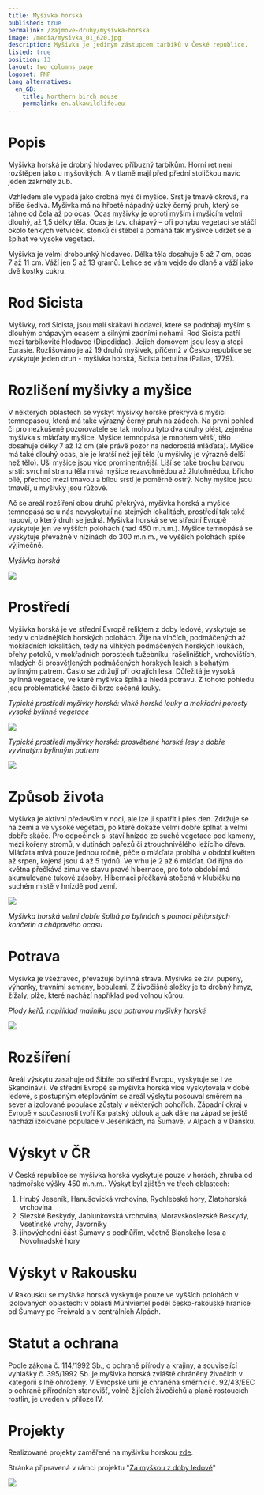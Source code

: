 ```yaml
---
title: Myšivka horská
published: true
permalink: /zajmove-druhy/mysivka-horska
image: /media/mysivka_01_620.jpg
description: Myšivka je jediným zástupcem tarbíků v České republice.
listed: true
position: 13
layout: two_columns_page
logoset: FMP
lang_alternatives:
  en_GB:
    title: Northern birch mouse
    permalink: en.alkawildlife.eu
---
```

# Popis

Myšivka horská je drobný hlodavec příbuzný tarbíkům. Horní ret není rozštěpen jako u myšovitých. A v tlamě mají před přední stoličkou navíc jeden zakrnělý zub.

 Vzhledem ale vypadá jako drobná myš či myšice. Srst je tmavě okrová, na břiše šedivá. Myšivka má na hřbetě nápadný úzký černý pruh, který se táhne od čela až po ocas. Ocas myšivky je oproti myším i myšicím velmi dlouhý, až 1,5 délky těla. Ocas je tzv. chápavý – při pohybu vegetací se stáčí okolo tenkých větviček, stonků či stébel a pomáhá tak myšivce udržet se a šplhat ve vysoké vegetaci.

Myšivka je velmi drobounký hlodavec. Délka těla dosahuje 5 až 7 cm, ocas 7 až 11 cm. Váží jen 5 až 13 gramů. Lehce se vám vejde do dlaně a váží jako dvě kostky cukru. 

# Rod Sicista

Myšivky, rod Sicista, jsou malí skákaví hlodavci, které se podobají myším s dlouhým chápavým ocasem a silnými zadními nohami. Rod Sicista patří mezi tarbíkovité hlodavce (Dipodidae). Jejich domovem jsou lesy a stepi Eurasie. Rozlišováno je až 19 druhů myšivek, přičemž v Česko republice se vyskytuje jeden druh - myšivka horská, Sicista betulina (Pallas, 1779). 

# Rozlišení myšivky a myšice

V některých oblastech se výskyt myšivky horské překrývá s myšicí temnopásou, která má také výrazný černý pruh na zádech. Na první pohled či pro nezkušené pozorovatele se tak mohou tyto dva druhy plést, zejména myšivka s mláďaty myšice. Myšice temnopásá je mnohem větší, tělo dosahuje délky 7 až 12 cm (ale právě pozor na nedorostlá mláďata). Myšice má také dlouhý ocas, ale je kratší než její tělo (u myšivky je výrazně delší než tělo). Uši myšice jsou více prominentnější. Liší se také trochu barvou srsti: svrchní stranu těla mívá myšice rezavohnědou až žlutohnědou, břicho bílé, přechod mezi tmavou a bílou srstí je poměrně ostrý. Nohy myšice jsou tmavší, u myšivky jsou růžové. 

Ač se areál rozšíření obou druhů překrývá, myšivka horská a myšice temnopásá se u nás nevyskytují na stejných lokalitách, prostředí tak také napoví, o který druh se jedná. Myšivka horská se ve střední Evropě vyskytuje jen ve vyšších polohách (nad 450 m.n.m.). Myšice temnopásá se vyskytuje převážně v nížinách do 300 m.n.m., ve vyšších polohách spíše výjimečně.  

_Myšivka horská_

![](/media/sicista_betulina_sideview_620.jpg)

# Prostředí

Myšivka horská je ve střední Evropě reliktem z doby ledové, vyskytuje se tedy v chladnějších horských polohách. Žije na vlhčích, podmáčených až mokřadních lokalitách, tedy na vlhkých podmáčených horských loukách, břehy potoků, v mokřadních porostech tužebníku, rašeliništích, vrchovištích, mladých či prosvětlených podmáčených horských lesích s bohatým bylinným patrem. Často se zdržují při okrajích lesa. Důležitá je vysoká bylinná vegetace, ve které myšivka šplhá a hledá potravu. Z tohoto pohledu jsou problematické často či brzo sečené louky. 

_Typické prostředí myšivky horské: vlhké horské louky a mokřadní porosty vysoké bylinné vegetace_

![](/media/prostredi_pohori_600.jpg)

_Typické prostředí myšivky horské: prosvětlené horské lesy s dobře vyvinutým bylinným patrem_

![](/media/p8090065.jpg)

# Způsob života

Myšivka je aktivní především v noci, ale lze ji spatřit i přes den. Zdržuje se na zemi a ve vysoké vegetaci, po které dokáže velmi dobře šplhat a velmi dobře skáče. Pro odpočinek si staví hnízdo ze suché vegetace pod kameny, mezi kořeny stromů, v dutinách pařezů či ztrouchnivělého ležícího dřeva. Mláďata mívá pouze jednou ročně, péče o mláďata probíhá v období květen až srpen, kojená jsou 4 až 5 týdnů. Ve vrhu je 2 až 6 mláďat. Od října do května přečkává zimu ve stavu pravé hibernace, pro toto období má akumulované tukové zásoby. Hibernaci přečkává stočená v klubíčku na suchém místě v hnízdě pod zemí.

![](/media/myšivka_6_620.jpg)

_Myšivka horská velmi dobře šplhá po bylinách s pomocí pětiprstých končetin a chápavého ocasu_

# Potrava

Myšivka je všežravec, převažuje bylinná strava. Myšivka se živí pupeny, výhonky, travními semeny, bobulemi. Z živočišné složky je to drobný hmyz, žížaly, plže, které nachází například pod volnou kůrou.

_Plody keřů, například maliníku jsou potravou myšivky horské_

![](/media/myšivka_vanderkooij_3_620.jpg)

# Rozšíření

Areál výskytu zasahuje od Sibiře po střední Evropu, vyskytuje se i ve Skandinávii. Ve střední Evropě se myšivka horská více vyskytovala v době ledové, s postupným oteplováním se areál výskytu posouval směrem na sever a izolované populace zůstaly v některých pohořích. Západní okraj v Evropě v současnosti tvoří Karpatský oblouk a pak dále na západ se ještě nachází izolované populace v Jeseníkách, na Šumavě, v Alpách a v Dánsku.

# Výskyt v ČR

V České republice se myšivka horská vyskytuje pouze v horách, zhruba od nadmořské výšky 450 m.n.m.. Výskyt byl zjištěn ve třech oblastech:

1. Hrubý Jeseník, Hanušovická vrchovina, Rychlebské hory, Zlatohorská vrchovina
2. Slezské Beskydy, Jablunkovská vrchovina, Moravskoslezské Beskydy, Vsetínské vrchy, Javorníky
3. jihovýchodní část Šumavy s podhůřím, včetně Blanského lesa a Novohradské hory

# Výskyt v Rakousku

V Rakousku se myšivka horská vyskytuje pouze ve vyšších polohách v izolovaných oblastech: v oblasti Mühlviertel podél česko-rakouské hranice od Šumavy po Freiwald a v centrálních Alpách.

# Statut a ochrana

Podle zákona č. 114/1992 Sb., o ochraně přírody a krajiny, a související vyhlášky č. 395/1992 Sb. je myšivka horská zvláště chráněný živočich v kategorii silně ohrožený. V Evropské unii je chráněna směrnicí č. 92/43/EEC o ochraně přírodních stanovišť, volně žijících živočichů a planě rostoucích rostlin, je uveden v příloze IV. 

# Projekty

Realizované projekty zaměřené na myšivku horskou [zde](https://www.alkawildlife.eu/projects#category=my%C5%A1ivka-horsk%C3%A1).

Stránka připravená v rámci projektu "[Za myškou z doby ledové](https://www.alkawildlife.eu/projects/za-my%C5%A1kou-z-doby-ledov%C3%A9)"

![](/media/fmp_300.jpg)
